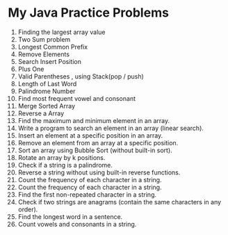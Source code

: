 # My Java Practice Problems

1. Finding the largest array value
2. Two Sum problem
3. Longest Common Prefix
4. Remove Elements
5. Search Insert Position 
6. Plus One
7. Valid Parentheses , using Stack(pop / push)
8. Length of Last Word
9. Palindrome Number
10. Find most frequent vowel and consonant
11. Merge Sorted Array
12. Reverse a Array
13. Find the maximum and minimum element in an array.
14. Write a program to search an element in an array (linear search).
15. Insert an element at a specific position in an array.
16. Remove an element from an array at a specific position.
17. Sort an array using Bubble Sort (without built-in sort).
18. Rotate an array by k positions.
19. Check if a string is a palindrome.
20. Reverse a string without using built-in reverse functions.
21. Count the frequency of each character in a string.
22. Count the frequency of each character in a string.
23. Find the first non-repeated character in a string.
24. Check if two strings are anagrams (contain the same characters in any order).
25. Find the longest word in a sentence.
26. Count vowels and consonants in a string.





